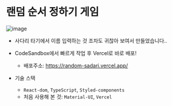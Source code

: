 # 랜덤 순서 정하기 게임

![image](https://user-images.githubusercontent.com/57997672/100547438-1995aa00-32aa-11eb-9a85-f894f5907833.png)

- 사다리 타기에서 이름 입력하는 것 조차도 귀찮아 보여서 만들었습니다..

- CodeSandbox에서 빠르게 작업 후 Vercel로 바로 배포!

  - 배포주소: https://random-sadari.vercel.app/
  
- 기술 스택

  - `React-dom`, `TypeScript`, `Styled-components`
  - 처음 사용해 본 것: `Material-UI`, `Vercel`
